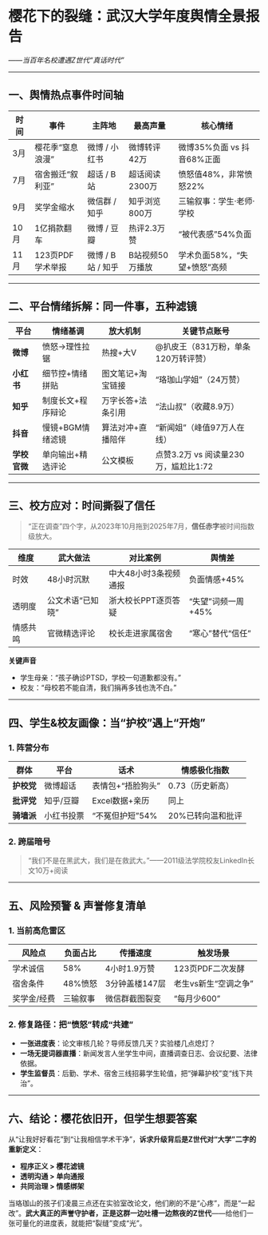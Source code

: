 # 樱花下的裂缝：武汉大学年度舆情全景报告  
*——当百年名校遭遇Z世代“真话时代”*  

---

## 一、舆情热点事件时间轴  
| 时间 | 事件 | 主阵地 | 最高声量 | 核心情绪 |
|---|---|---|---|---|
| 3月 | 樱花季“窒息浪漫” | 微博 / 小红书 | 微博转评42万 | 微博35%负面 vs 抖音68%正面 |
| 7月 | 宿舍搬迁“叙利亚” | 超话 / B站 | 超话阅读2300万 | 愤怒值48%，非常愤怒22% |
| 9月 | 奖学金缩水 | 微信群 / 知乎 | 知乎浏览800万 | 三输叙事：学生·老师·学校 |
| 10月 | 1亿捐款翻车 | 微博 / 豆瓣 | 热评2.3万赞 | “被代表感”54%负面 |
| 11月 | 123页PDF学术举报 | 微博 / B站 / 知乎 | B站视频50万播放 | 学术负面58%，“失望+愤怒”高频 |

---

## 二、平台情绪拆解：同一件事，五种滤镜  

| 平台 | 情绪基调 | 放大机制 | 关键节点账号 |
|---|---|---|---|
| **微博** | 愤怒→理性拉锯 | 热搜+大V | @扒皮王（831万粉，单条120万转评赞） |
| **小红书** | 细节控+情绪拼贴 | 图文笔记+淘宝链接 | “珞珈山学姐”（24万赞） |
| **知乎** | 制度长文+程序辩论 | 万字长答+法条引用 | “法山叔”（收藏8.9万） |
| **抖音** | 慢镜+BGM情绪滤镜 | 算法对冲+直播陪伴 | “新闻姐”（峰值97万人在线） |
| **学校官微** | 单向输出+精选评论 | 公文模板 | 点赞3.2万 vs 阅读量230万，尴尬比1:72 |

---

## 三、校方应对：时间撕裂了信任  
> “正在调查”四个字，从2023年10月拖到2025年7月，**信任赤字**被时间指数级放大。  

| 维度 | 武大做法 | 对比案例 | 舆情差 |
|---|---|---|---|
| 时效 | 48小时沉默 | 中大48小时3条视频通报 | 负面情感+45% |
| 透明度 | 公文术语“已知晓” | 浙大校长PPT逐页答疑 | “失望”词频一周+45% |
| 情感共鸣 | 官微精选评论 | 校长走进家属宿舍 | “寒心”替代“信任” |

**关键声音**  
- 学生母亲：“孩子确诊PTSD，学校一句道歉都没有。”  
- 校友：“母校若不能自清，我们捐再多钱也洗不白。”  

---

## 四、学生&校友画像：当“护校”遇上“开炮”  
### 1. 阵营分布  
| 群体 | 平台 | 话术 | 情感极化指数 |
|---|---|---|---|
| **护校党** | 微博超话 | 表情包+“捂脸狗头” | 0.73（历史新高） |
| **批评党** | 知乎/豆瓣 | Excel数据+亲历 | 同上 |
| **骑墙派** | 小红书投票 | “不冤但护短”54% | 20%已转向温和批评 |

### 2. 跨届暗号  
> “我们不是在黑武大，我们是在救武大。”——2011级法学院校友LinkedIn长文10万+阅读  

---

## 五、风险预警 & 声誉修复清单  
### 1. 当前高危雷区  
| 风险点 | 负面占比 | 传播速度 | 触发场景 |
|---|---|---|---|
| 学术诚信 | 58% | 4小时1.9万赞 | 123页PDF二次发酵 |
| 宿舍条件 | 48%愤怒 | 3分钟盖楼147层 | 老生vs新生“空调之争” |
| 奖学金/经费 | 三输叙事 | 微信群截图裂变 | “每月少600” |

### 2. 修复路径：把“愤怒”转成“共建”  
- **一张进度表**：论文审核几轮？导师反馈几天？实验楼几点熄灯？  
- **一场无提词器直播**：新闻发言人坐学生中间，直播调查日志、会议纪要、法律依据。  
- **学生监督员**：后勤、学术、宿舍三线招募学生轮值，把“弹幕护校”变“线下共治”。  

---

## 六、结论：樱花依旧开，但学生想要答案  
从“让我好好看花”到“让我相信学术干净”，**诉求升级背后是Z世代对“大学”二字的重新定义**：  
- **程序正义 > 樱花滤镜**  
- **透明沟通 > 单向通报**  
- **共同治理 > 情感绑架**  

当珞珈山的孩子们凌晨三点还在实验室改论文，他们刷的不是“心疼”，而是“一起改”。**武大真正的声誉守护者，正是这群一边吐槽一边熬夜的Z世代**——给他们一张可量化的进度表，就能把“裂缝”变成“光”。